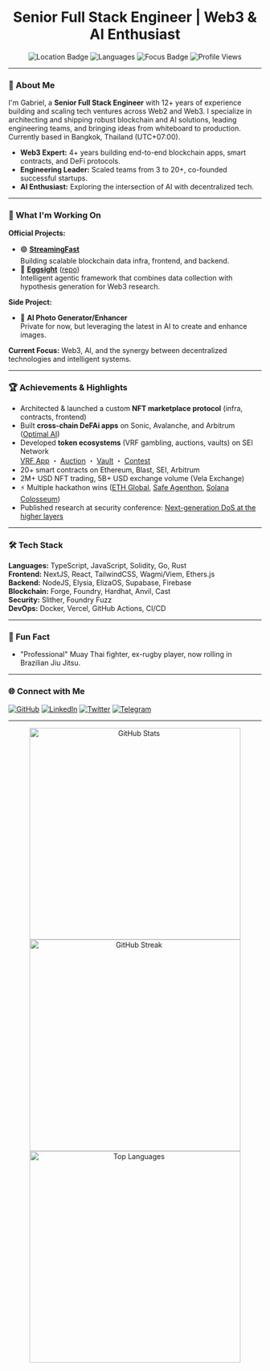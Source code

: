 <!-- Profile README for Gabriel Cartier -->
<h1 align="center">Senior Full Stack Engineer | Web3 & AI Enthusiast</h1>
<p align="center">
  <img src="https://img.shields.io/badge/Location-Bangkok%2C%20Thailand-blue?style=flat-square" alt="Location Badge"/>
  <img src="https://img.shields.io/badge/Languages-English%20%7C%20Français-yellow?style=flat-square" alt="Languages"/>
  <img src="https://img.shields.io/badge/Focus-Web3%20%26%20AI-purple?style=flat-square" alt="Focus Badge"/>
  <img src="https://komarev.com/ghpvc/?username=GabrielCartier&style=flat-square" alt="Profile Views"/>
</p>

---

### 👋 About Me

I'm Gabriel, a **Senior Full Stack Engineer** with 12+ years of experience building and scaling tech ventures across Web2 and Web3. I specialize in architecting and shipping robust blockchain and AI solutions, leading engineering teams, and bringing ideas from whiteboard to production. Currently based in Bangkok, Thailand (UTC+07:00).

- **Web3 Expert:** 4+ years building end-to-end blockchain apps, smart contracts, and DeFi protocols.
- **Engineering Leader:** Scaled teams from 3 to 20+, co-founded successful startups.
- **AI Enthusiast:** Exploring the intersection of AI with decentralized tech.

---

### 🚀 What I'm Working On

**Official Projects:**
- 🟢 **[StreamingFast](https://github.com/streamingfast)**  
  Building scalable blockchain data infra, frontend, and backend.
- 🥚 **[Eggsight](https://www.eggsight.xyz/)** ([repo](https://github.com/bork-research-institute/bork-tools))  
  Intelligent agentic framework that combines data collection with hypothesis generation for Web3 research.

**Side Project:**
- 🤖 **AI Photo Generator/Enhancer**  
  Private for now, but leveraging the latest in AI to create and enhance images.

**Current Focus:** Web3, AI, and the synergy between decentralized technologies and intelligent systems.

---

### 🏆 Achievements & Highlights

- Architected & launched a custom **NFT marketplace protocol** (infra, contracts, frontend)
- Built **cross-chain DeFAi apps** on Sonic, Avalanche, and Arbitrum ([Optimal AI](https://optimal-ai-deployment.vercel.app/))
- Developed **token ecosystems** (VRF gambling, auctions, vaults) on SEI Network  
  [VRF App](https://www.battlechips.xyz/) ・ [Auction](https://www.chipspromotions.xyz/) ・ [Vault](https://www.chipstrust.xyz/) ・ [Contest](https://www.chipsroyale.xyz/)
- 20+ smart contracts on Ethereum, Blast, SEI, Arbitrum
- 2M+ USD NFT trading, 5B+ USD exchange volume (Vela Exchange)
- ⚡️ Multiple hackathon wins ([ETH Global](https://ethglobal.com/showcase/aroha-8g7cw), [Safe Agenthon](https://devfolio.co/projects/optimalai-9d1b), [Solana Colosseum](https://arena.colosseum.org/projects/explore/eggsight-1))
- Published research at security conference: [Next-generation DoS at the higher layers](https://www.researchgate.net/publication/278410454_Next-generation_DoS_at_the_higher_layers_A_study_of_SMTP_flooding)

---

### 🛠️ Tech Stack

**Languages:** TypeScript, JavaScript, Solidity, Go, Rust  
**Frontend:** NextJS, React, TailwindCSS, Wagmi/Viem, Ethers.js  
**Backend:** NodeJS, Elysia, ElizaOS, Supabase, Firebase  
**Blockchain:** Forge, Foundry, Hardhat, Anvil, Cast  
**Security:** Slither, Foundry Fuzz  
**DevOps:** Docker, Vercel, GitHub Actions, CI/CD  

---

### 🥋 Fun Fact

- "Professional" Muay Thai fighter, ex-rugby player, now rolling in Brazilian Jiu Jitsu.

---

### 🌐 Connect with Me

[![GitHub](https://img.shields.io/badge/GitHub-GabrielCartier-181717?style=flat-square&logo=github)](https://github.com/GabrielCartier)
[![LinkedIn](https://img.shields.io/badge/LinkedIn-gabrielcartier-blue?style=flat-square&logo=linkedin)](https://www.linkedin.com/in/gabrielcartier/)
[![Twitter](https://img.shields.io/badge/Twitter-0xGabey-1DA1F2?style=flat-square&logo=twitter)](https://x.com/0xGabey)
[![Telegram](https://img.shields.io/badge/Telegram-gabeyc-26A5E4?style=flat-square&logo=telegram)](http://t.me/gabeyc)

---

<p align="center">
  <img src="https://github-readme-stats.vercel.app/api?username=GabrielCartier&show_icons=true&theme=radical" alt="GitHub Stats" width="420"/>
  <img src="https://github-readme-streak-stats.herokuapp.com/?user=GabrielCartier&theme=radical" alt="GitHub Streak" width="420"/>
  <br/>
  <img src="https://github-readme-stats.vercel.app/api/top-langs/?username=GabrielCartier&layout=compact&theme=radical" alt="Top Languages" width="420"/>
</p>